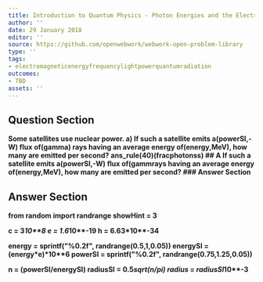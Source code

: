 ```yaml
---
title: Introduction to Quantum Physics - Photon Energies and the Electromagnetic Spectrum
author: ''
date: 29 January 2018
editor: ''
source: https://github.com/openwebwork/webwork-open-problem-library
type: ''
tags:
- electromagneticenergyfrequencylightpowerquantumradiation
outcomes:
- TBD
assets: ''
---
```


## Question Section 

<b>
Some satellites use nuclear power.
a) If such a satellite emits a(powerSI,-W) flux of(gamma) rays having an average energy of(energy,MeV), how many are emitted per second?
ans_rule(40)(fracphotonss)
## A
If such a satellite emits a(powerSI,-W) flux of(gammrays having an average energy of(energy,MeV), how many are emitted per second?
### Answer Section


## Answer Section

from random import randrange
showHint = 3

c = 3*10**8
e = 1.6*10**-19
h = 6.63*10**-34

energy = sprintf("%0.2f", randrange(0.5,1,0.05))
energySI = (energy*e)*10**6
powerSI = sprintf("%0.2f", randrange(0.75,1.25,0.05))

n = (powerSI/energySI)
radiusSI = 0.5*sqrt(n/pi)
radius = radiusSI*10**-3